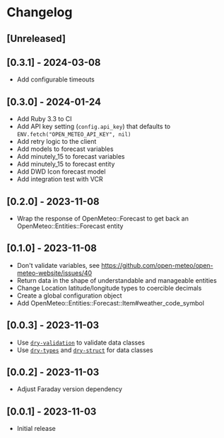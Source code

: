 # Changelog

## [Unreleased]

## [0.3.1] - 2024-03-08

- Add configurable timeouts

## [0.3.0] - 2024-01-24

- Add Ruby 3.3 to CI
- Add API key setting (`config.api_key`) that defaults to `ENV.fetch("OPEN_METEO_API_KEY", nil)`
- Add retry logic to the client
- Add models to forecast variables
- Add minutely_15 to forecast variables
- Add minutely_15 to forecast entity
- Add DWD Icon forecast model
- Add integration test with VCR

## [0.2.0] - 2023-11-08

- Wrap the response of OpenMeteo::Forecast to get back an OpenMeteo::Entities::Forecast entity

## [0.1.0] - 2023-11-08

- Don't validate variables, see https://github.com/open-meteo/open-meteo-website/issues/40
- Return data in the shape of understandable and manageable entities
- Change Location latitude/longitude types to coercible decimals
- Create a global configuration object
- Add OpenMeteo::Entities::Forecast::Item#weather_code_symbol

## [0.0.3] - 2023-11-03

- Use [`dry-validation`](https://github.com/dry-rb/dry-validation) to validate data classes
- Use [`dry-types`](https://github.com/dry-rb/dry-types) and [`dry-struct`](https://github.com/dry-rb/dry-struct) for data classes

## [0.0.2] - 2023-11-03

- Adjust Faraday version dependency

## [0.0.1] - 2023-11-03

- Initial release
